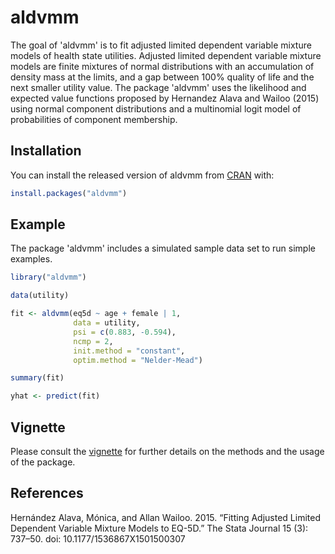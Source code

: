 
# aldvmm

The goal of 'aldvmm' is to fit adjusted limited dependent variable
mixture models of health state utilities. Adjusted limited dependent
variable mixture models are finite mixtures of normal distributions with
an accumulation of density mass at the limits, and a gap between 100%
quality of life and the next smaller utility value. The package 'aldvmm'
uses the likelihood and expected value functions proposed by Hernandez
Alava and Wailoo (2015) using normal component distributions and a
multinomial logit model of probabilities of component membership.

## Installation

You can install the released version of aldvmm from
[CRAN](https://CRAN.R-project.org) with:

``` r
install.packages("aldvmm")
```

<!-- You can install the development version from [GitHub](https://github.com/) with: -->
<!-- ``` r -->
<!-- # install.packages("devtools") -->
<!-- devtools::install_github("pletschm/aldvmm", ref = "main") -->
<!-- ``` -->

## Example

The package 'aldvmm' includes a simulated sample data set to run simple
examples.

``` r
library("aldvmm")

data(utility)

fit <- aldvmm(eq5d ~ age + female | 1,
              data = utility,
              psi = c(0.883, -0.594),
              ncmp = 2,
              init.method = "constant",
              optim.method = "Nelder-Mead")

summary(fit)

yhat <- predict(fit)
```

## Vignette

Please consult the
[vignette](https://htmlpreview.github.io/?https://github.com/pletschm/aldvmm/blob/main/vignettes/html_vignette.html) for further details on the methods and the usage of the package.

## References

Hernández Alava, Mónica, and Allan Wailoo. 2015. “Fitting Adjusted
Limited Dependent Variable Mixture Models to EQ-5D.” The Stata Journal
15 (3): 737–50. doi: 10.1177/1536867X1501500307
